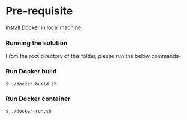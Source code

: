 # Pre-requisite
Install Docker in local machine.

### Running the solution
From the root directory of this folder, please run the below commands-

### Run Docker build

```console
$ ./docker-build.sh
```

### Run Docker container

```console
$ ./docker-run.sh
```